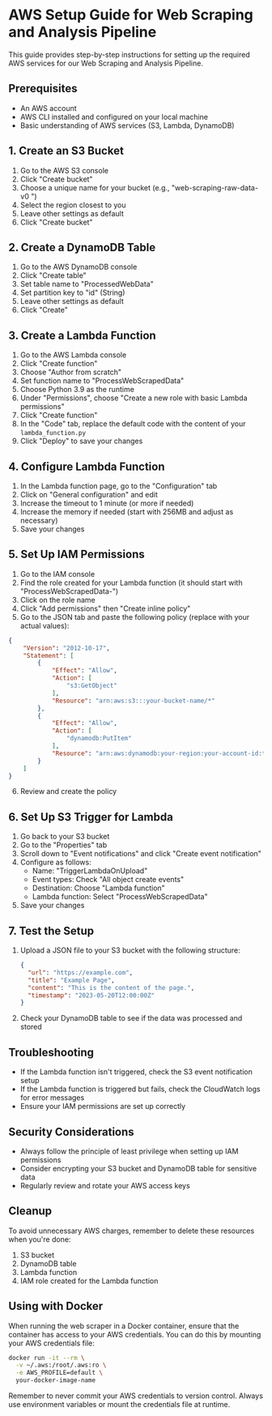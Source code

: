 # AWS Setup Guide for Web Scraping and Analysis Pipeline

This guide provides step-by-step instructions for setting up the required AWS services for our Web Scraping and Analysis Pipeline.

## Prerequisites

- An AWS account
- AWS CLI installed and configured on your local machine
- Basic understanding of AWS services (S3, Lambda, DynamoDB)

## 1. Create an S3 Bucket

1. Go to the AWS S3 console
2. Click "Create bucket"
3. Choose a unique name for your bucket (e.g., "web-scraping-raw-data-v0 ")
4. Select the region closest to you
5. Leave other settings as default
6. Click "Create bucket"

## 2. Create a DynamoDB Table

1. Go to the AWS DynamoDB console
2. Click "Create table"
3. Set table name to "ProcessedWebData"
4. Set partition key to "id" (String)
5. Leave other settings as default
6. Click "Create"

## 3. Create a Lambda Function

1. Go to the AWS Lambda console
2. Click "Create function"
3. Choose "Author from scratch"
4. Set function name to "ProcessWebScrapedData"
5. Choose Python 3.9 as the runtime
6. Under "Permissions", choose "Create a new role with basic Lambda permissions"
7. Click "Create function"
8. In the "Code" tab, replace the default code with the content of your `lambda_function.py`
9. Click "Deploy" to save your changes

## 4. Configure Lambda Function

1. In the Lambda function page, go to the "Configuration" tab
2. Click on "General configuration" and edit
3. Increase the timeout to 1 minute (or more if needed)
4. Increase the memory if needed (start with 256MB and adjust as necessary)
5. Save your changes

## 5. Set Up IAM Permissions

1. Go to the IAM console
2. Find the role created for your Lambda function (it should start with "ProcessWebScrapedData-")
3. Click on the role name
4. Click "Add permissions" then "Create inline policy"
5. Go to the JSON tab and paste the following policy (replace with your actual values):

```json
{
    "Version": "2012-10-17",
    "Statement": [
        {
            "Effect": "Allow",
            "Action": [
                "s3:GetObject"
            ],
            "Resource": "arn:aws:s3:::your-bucket-name/*"
        },
        {
            "Effect": "Allow",
            "Action": [
                "dynamodb:PutItem"
            ],
            "Resource": "arn:aws:dynamodb:your-region:your-account-id:table/ProcessedWebData"
        }
    ]
}
```

6. Review and create the policy

## 6. Set Up S3 Trigger for Lambda

1. Go back to your S3 bucket
2. Go to the "Properties" tab
3. Scroll down to "Event notifications" and click "Create event notification"
4. Configure as follows:
   - Name: "TriggerLambdaOnUpload"
   - Event types: Check "All object create events"
   - Destination: Choose "Lambda function"
   - Lambda function: Select "ProcessWebScrapedData"
5. Save your changes

## 7. Test the Setup

1. Upload a JSON file to your S3 bucket with the following structure:
   ```json
   {
     "url": "https://example.com",
     "title": "Example Page",
     "content": "This is the content of the page.",
     "timestamp": "2023-05-20T12:00:00Z"
   }
   ```
2. Check your DynamoDB table to see if the data was processed and stored

## Troubleshooting

- If the Lambda function isn't triggered, check the S3 event notification setup
- If the Lambda function is triggered but fails, check the CloudWatch logs for error messages
- Ensure your IAM permissions are set up correctly

## Security Considerations

- Always follow the principle of least privilege when setting up IAM permissions
- Consider encrypting your S3 bucket and DynamoDB table for sensitive data
- Regularly review and rotate your AWS access keys

## Cleanup

To avoid unnecessary AWS charges, remember to delete these resources when you're done:
1. S3 bucket
2. DynamoDB table
3. Lambda function
4. IAM role created for the Lambda function

## Using with Docker

When running the web scraper in a Docker container, ensure that the container has access to your AWS credentials. You can do this by mounting your AWS credentials file:

```bash
docker run -it --rm \
  -v ~/.aws:/root/.aws:ro \
  -e AWS_PROFILE=default \
  your-docker-image-name
```

Remember to never commit your AWS credentials to version control. Always use environment variables or mount the credentials file at runtime.
